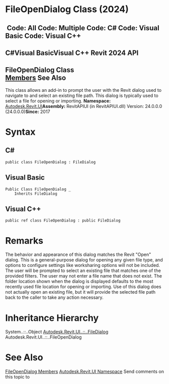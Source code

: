 # FileOpenDialog Class (2024)

﻿
 Code: All Code: Multiple Code: C# Code: Visual Basic Code: Visual C++   
---  
C#Visual BasicVisual C++
Revit 2024 API  
---  
FileOpenDialog Class  
[Members](81198276-fae1-c22e-a3f6-fc9d60a69f58.md "FileOpenDialog Members") See Also  
---  
This class allows an add-in to prompt the user with the Revit dialog used to navigate to and select an existing file path. This dialog is typically used to select a file for opening or importing. 
**Namespace:** [Autodesk.Revit.UI](e86fd90a-8957-02a6-da7f-ced248966e3e.md "Autodesk.Revit.UI Namespace")**Assembly:** RevitAPIUI (in RevitAPIUI.dll) Version: 24.0.0.0 (24.0.0.0)**Since:** 2017 
# Syntax
C#  
---  
```text
public class FileOpenDialog : FileDialog
```
  
Visual Basic  
---  
```text
Public Class FileOpenDialog _
	Inherits FileDialog
```
  
Visual C++  
---  
```text
public ref class FileOpenDialog : public FileDialog
```
  
# Remarks
The behavior and appearance of this dialog matches the Revit "Open" dialog. This is a general-purpose dialog for opening any given file type, and options to configure settings like worksharing options will not be included.
The user will be prompted to select an existing file that matches one of the provided filters. The user may not enter a file name that does not exist.
The folder location shown when the dialog is displayed defaults to the most recently used file location for opening or importing.
Use of this dialog does not actually open an existing file, but it will provide the selected file path back to the caller to take any action necessary.
# Inheritance Hierarchy
System..::..Object [Autodesk.Revit.UI..::..FileDialog](99bb6529-12de-a126-50f7-39346dd5b48d.md "FileDialog Class") Autodesk.Revit.UI..::..FileOpenDialog
# See Also
[FileOpenDialog Members](81198276-fae1-c22e-a3f6-fc9d60a69f58.md "FileOpenDialog Members")
[Autodesk.Revit.UI Namespace](e86fd90a-8957-02a6-da7f-ced248966e3e.md "Autodesk.Revit.UI Namespace")
Send comments on this topic to 